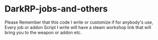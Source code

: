 # DarkRP-jobs-and-others
Please Remember that this code I write or customize if for anybody's use, 
Every job or addon Script I write will have a steam workshop link that will bring you to the weapon or addon etc.
